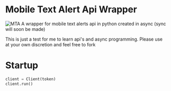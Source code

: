 # Mobile Text Alert Api Wrapper
![MTA](https://img.shields.io/static/v1?label=MTA&labelColor=613DC1&message=Wrapper&color=B0D7FF&style=for-the-badge)
A wrapper for mobile text alerts api in python
created in async (sync will soon be made)

This is just a test for me to learn api's and async programming. Please use at your own discretion and feel free to fork

# Startup
```python
client = Client(token)
client.run()
```